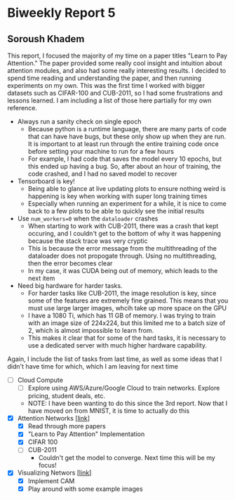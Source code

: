 # Biweekly Report 5
## Soroush Khadem

This report, I focused the majority of my time on a paper titles "Learn to Pay Attention." The paper provided some really cool insight and intuition about attention modules, and also had some really interesting results. I decided to spend time reading and understanding the paper, and then running experiments on my own. This was the first time I worked with bigger datasets such as CIFAR-100 and CUB-2011, so I had some frustrations and lessons learned. I am including a list of those here partially for my own reference.

- Always run a sanity check on single epoch
    - Because python is a runtime language, there are many parts of code that can have have bugs, but these only show up when they are run. It is important to at least run through the entire training code once before setting your machine to run for a few hours
    - For example, I had code that saves the model every 10 epochs, but this ended up having a bug. So, after about an hour of training, the code crashed, and I had no saved model to recover
- Tensorboard is key!
    - Being able to glance at live updating plots to ensure nothing weird is happening is key when working with super long training times
    - Especially when running an experiment for a while, it is nice to come back to a few plots to be able to quickly see the initial results
- Use `num_workers=0` when the `dataloader` crashes
    - When starting to work with CUB-2011, there was a crash that kept occuring, and I couldn't get to the bottom of why it was happening because the stack trace was very cryptic
    - This is because the error message from the multithreading of the dataloader does not propogate through. Using no multithreading, then the error becomes clear
    - In my case, it was CUDA being out of memory, which leads to the next item
- Need big hardware for harder tasks.
    - For harder tasks like CUB-2011, the image resolution is key, since some of the features are extremely fine grained. This means that you must use large larger images, whcih take up more space on the GPU
    - I have a 1080 Ti, which has 11 GB of memory. I was trying to train with an image size of 224x224, but this limited me to a batch size of 2, which is almost impossible to learn from.
    - This makes it clear that for some of the hard tasks, it is necessary to use a dedicated server with much higher hardware capability.

Again, I include the list of tasks from last time, as well as some ideas that I didn't have time for which, which I am leaving for next time

- [ ] Cloud Compute
    - [ ] Explore using AWS/Azure/Google Cloud to train networks. Explore pricing, student deals, etc.
    - NOTE: I have been wanting to do this since the 3rd report. Now that I have moved on from MNIST, it is time to actually do this
- [x] Attention Networks [[link](./attention/README.md)]
    - [x] Read through more papers
    - [x] "Learn to Pay Attention" Implementation
    - [x] CIFAR 100
    - [ ] CUB-2011
        - Couldn't get the model to converge. Next time this will be my focus!
- [x] Visualizing Networs [[link](./visualizing-networks/)]
    - [x] Implement CAM
    - [x] Play around with some example images